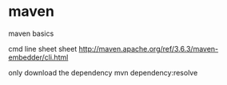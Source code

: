 # maven
maven basics

cmd line sheet sheet
http://maven.apache.org/ref/3.6.3/maven-embedder/cli.html

only download the dependency 
mvn dependency:resolve
